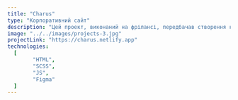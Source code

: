 ```yaml
---
title: "Charus"
type: "Корпоративний сайт"
description: "Цей проект, виконаний на фрілансі, передбачав створення корпоративного веб-сайту з використанням HTML, SCSS та JavaScript. Починаючи з дизайну Figma, я тісно співпрацював з дизайнером, щоб покращити як візуальну привабливість, так і функціональність сайту. Окрім технічних аспектів, ефективна комунікація відігравала вирішальну роль, оскільки я пояснював клієнту нюанси дизайну. Крім того, я взяв на себе завдання переконати клієнта в необхідності конкретних змін, спрямованих на оптимізацію загального користувацького досвіду (UX)."
image: "../../images/projects-3.jpg"
projectLink: "https://charus.netlify.app"
technologies:
  [
		"HTML",
		"SCSS",
		"JS",
		"Figma"
  ]
---
```

